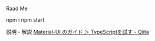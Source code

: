 Raad Me


npm i
npm start



説明・解説
[Material-UI のガイド ＞ TypeScriptを試す - Qiita](https://qiita.com/sugasaki/items/62ca7d3ffb7a84bb13fb)


